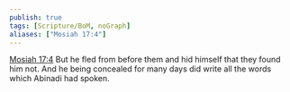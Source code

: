 ```yaml
---
publish: true
tags: [Scripture/BoM, noGraph]
aliases: ["Mosiah 17:4"]
---
```

[Mosiah 17:4](https://churchofjesuschrist.org/study/scriptures/bofm/mosiah/17?lang=eng&id=p4#p4) But he fled from before them and hid himself that they found him not. And he being concealed for many days did write all the words which Abinadi had spoken.
